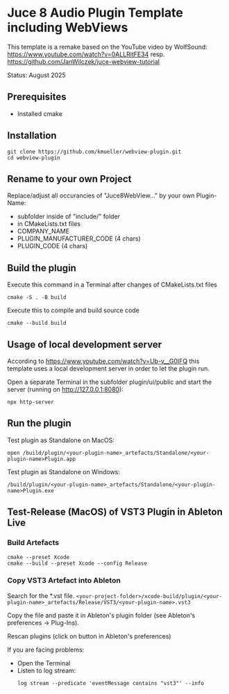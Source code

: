 # Juce 8 Audio Plugin Template including WebViews

This template is a remake based on the YouTube video by WolfSound: https://www.youtube.com/watch?v=0ALLRitFE34 resp. https://github.com/JanWilczek/juce-webview-tutorial

Status: August 2025

## Prerequisites

- Installed cmake

## Installation

```
git clone https://github.com/kmueller/webview-plugin.git
cd webview-plugin
```

## Rename to your own Project

Replace/adjust all occurancies of "Juce8WebView..." by your own Plugin-Name:

- subfolder inside of "include/" folder
- in CMakeLists.txt files
- COMPANY_NAME
- PLUGIN_MANUFACTURER_CODE (4 chars)
- PLUGIN_CODE (4 chars)

## Build the plugin

Execute this command in a Terminal after changes of CMakeLists.txt files

```
cmake -S . -B build
```

Execute this to compile and build source code

```
cmake --build build
```

## Usage of local development server

According to https://www.youtube.com/watch?v=Ub-v__G0IFQ this template uses a local development server in order to let the plugin run.

Open a separate Terminal in the subfolder plugin/ui/public and start the server (running on http://127.0.0.1:8080):

```
npx http-server
```

## Run the plugin

Test plugin as Standalone on MacOS:

```
open /build/plugin/<your-plugin-name>_artefacts/Standalone/<your-plugin-name>Plugin.app
```

Test plugin as Standalone on Windows:

```
/build/plugin/<your-plugin-name>_artefacts/Standalone/<your-plugin-name>Plugin.exe
```

## Test-Release (MacOS) of VST3 Plugin in Ableton Live

### Build Artefacts

```
cmake --preset Xcode
cmake --build --preset Xcode --config Release
```

### Copy VST3 Artefact into Ableton

Search for the \*.vst file.
`<your-project-folder>/xcode-build/plugin/<your-plugin-name>_artefacts/Release/VST3/<your-plugin-name>.vst3`

Copy the file and paste it in Ableton's plugin folder (see Ableton's preferences -> Plug-Ins).

Rescan plugins (click on button in Ableton's preferences)

If you are facing problems:

- Open the Terminal
- Listen to log stream:
  ```
  log stream --predicate 'eventMessage contains "vst3"' --info
  ```
